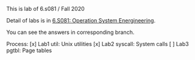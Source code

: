 This is lab of 6.s081 / Fall 2020

Detail of labs is in [6.S081: Operation System Energineering](https://pdos.csail.mit.edu/6.828/2020/schedule.html).

You can see the answers in corresponding branch.

Process:
[x] Lab1 util: Unix utilities
[x] Lab2 syscall: System calls
[ ] Lab3 pgtbl: Page tables
